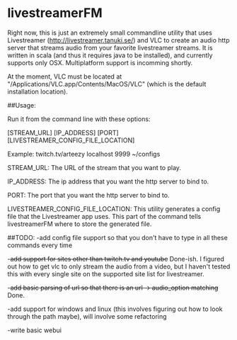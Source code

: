 # livestreamerFM

Right now, this is just an extremely small commandline utility that uses Livestreamer (http://livestreamer.tanuki.se/) and VLC to create an audio http server that streams audio from your favorite livestreamer streams. It is written in scala (and thus it requires java to be installed), and currently supports only OSX. Multiplatform support is incomming shortly.

At the moment, VLC must be located at "/Applications/VLC.app/Contents/MacOS/VLC" (which is the default installation location).

##Usage:

Run it from the command line with these options: 

[STREAM_URL] [IP_ADDRESS] [PORT] [LIVESTREAMER_CONFIG_FILE_LOCATION]

Example: twitch.tv/arteezy localhost 9999 ~/configs

STREAM_URL: The URL of the stream that you want to play.

IP_ADDRESS: The ip address that you want the http server to bind to. 

PORT: The port that you want the http server to bind to. 

LIVESTREAMER_CONFIG_FILE_LOCATION: This utility generates a config file that the Livestreamer app uses. This part of the command tells livestreamerFM where to store the generated file. 

##TODO:
-add config file support so that you don't have to type in all these commands every time 

-~~add support for sites other than twitch.tv and youtube~~ Done-ish. I figured out how to get vlc to only stream the audio from a video, but I haven't tested this with every single
site on the supported site list for livestreamer.

-~~add basic parsing of url so that there is an url -> audio_option matching~~ Done.

-add support for windows and linux (this involves figuring out how to look through the path maybe), will involve some refactoring

-write basic webui

